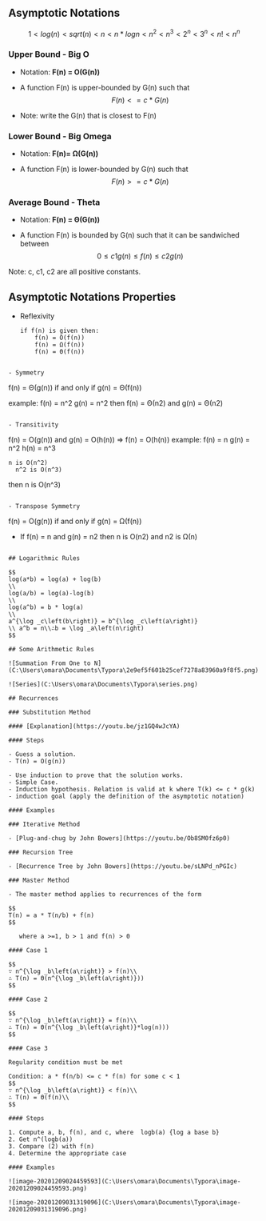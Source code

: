 ## Asymptotic Notations

$$
1 < log(n) < sqrt(n) < n < n*logn < n^2 < n^3 < 2^n < 3^n < n! < n^n
$$

### Upper Bound - Big O
- Notation: **F(n) = O(G(n))** 

- A function F(n) is upper-bounded by G(n) such that 
  $$
  F(n) <= c * G(n)
  $$

- Note: write the G(n) that is closest to F(n)
### Lower Bound - Big Omega
- Notation: **F(n)= Ω(G(n))**

- A function F(n) is lower-bounded by G(n) such that
  $$
  F(n) >= c * G(n)
  $$
### Average Bound - Theta
- Notation: **F(n) = Θ(G(n))**

- A function F(n) is bounded by G(n) such that it can be sandwiched between
  $$
  0 ≤ c1g(n) ≤ f(n) ≤ c2g(n)
  $$

Note: c, c1, c2 are all positive constants.

## Asymptotic Notations Properties

- Reflexivity 

  ```
  if f(n) is given then:
      f(n) = O(f(n)) 
      f(n) = Ω(f(n)) 
      f(n) = Θ(f(n))
```
  
- Symmetry

  ```
  f(n) = Θ(g(n)) if and only if g(n) = Θ(f(n))
  
  example:
      f(n) = n^2 
      g(n) = n^2
      then f(n) = Θ(n2) and g(n) = Θ(n2)
  ```

- Transitivity

  ```
  f(n) = O(g(n)) and g(n) = O(h(n)) ⇒ f(n) = O(h(n))
  example:
      f(n) = n 
      g(n) = n^2 
      h(n) = n^3
      
  	n is O(n^2) 
      n^2 is O(n^3)
  then 
      n is O(n^3)
  ```

- Transpose Symmetry

  ```
  f(n) = O(g(n)) if and only if g(n) = Ω(f(n))
  
  - If f(n) = n and g(n) = n2 then n is O(n2) and n2 is Ω(n)
  ```

## Logarithmic Rules

$$
log(a*b) = log(a) + log(b)
\\
log(a/b) = log(a)-log(b)
\\
log(a^b) = b * log(a)
\\
a^{\log _c\left(b\right)} = b^{\log _c\left(a\right)}
\\ a^b = n\\∴b = \log _a\left(n\right)
$$

## Some Arithmetic Rules

![Summation From One to N](C:\Users\omara\Documents\Typora\2e9ef5f601b25cef7278a83960a9f8f5.png)

![Series](C:\Users\omara\Documents\Typora\series.png)

## Recurrences

### Substitution Method

#### [Explanation](https://youtu.be/jz1GQ4wJcYA)

#### Steps

- Guess a solution.
  - T(n) = O(g(n))

- Use induction to prove that the solution works.
  - Simple Case.
  - Induction hypothesis. Relation is valid at k where T(k) <= c * g(k)
  - induction goal (apply the definition of the asymptotic notation)

#### Examples

### Iterative Method

- [Plug-and-chug by John Bowers](https://youtu.be/Ob8SM0fz6p0)

### Recursion Tree

- [Recurrence Tree by John Bowers](https://youtu.be/sLNPd_nPGIc)

### Master Method

- The master method applies to recurrences of the form

$$
T(n) = a * T(n/b) + f(n)
$$

​	where a >=1, b > 1 and f(n) > 0

#### Case 1

$$
∵ n^{\log _b\left(a\right)} > f(n)\\
∴ T(n) = Θ(n^{\log _b\left(a\right)}))
$$

#### Case 2

$$
∵ n^{\log _b\left(a\right)} = f(n)\\
∴ T(n) = Θ(n^{\log _b\left(a\right)}*log(n)))
$$

#### Case 3

Regularity condition must be met

Condition: a * f(n/b) <= c * f(n) for some c < 1
$$
∵ n^{\log _b\left(a\right)} < f(n)\\
∴ T(n) = Θ(f(n)\\
$$

#### Steps

1. Compute a, b, f(n), and c, where  logb(a) {log a base b}
2. Get n^(logb(a))
3. Compare (2) with f(n)
4. Determine the appropriate case

#### Examples

![image-20201209024459593](C:\Users\omara\Documents\Typora\image-20201209024459593.png)

![image-20201209031319096](C:\Users\omara\Documents\Typora\image-20201209031319096.png)

